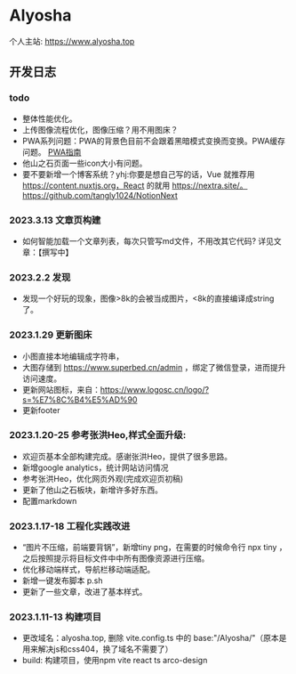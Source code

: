 # Alyosha
个人主站: https://www.alyosha.top



## 开发日志
### todo
  - 整体性能优化。
  - 上传图像流程优化，图像压缩？用不用图床？
  - PWA系列问题：PWA的背景色目前不会跟着黑暗模式变换而变换。PWA缓存问题。 [PWA指南](https://web.dev/i18n/zh/app-like-pwas/)
  - 他山之石页面一些icon大小有问题。
  - 要不要新增一个博客系统？yhj:你要是想自己写的话，Vue 就推荐用 https://content.nuxtjs.org，React 的就用 https://nextra.site/。https://github.com/tangly1024/NotionNext

### 2023.3.13 文章页构建
- 如何智能加载一个文章列表，每次只管写md文件，不用改其它代码? 详见文章：【撰写中】

### 2023.2.2 发现
- 发现一个好玩的现象，图像>8k的会被当成图片，<8k的直接编译成string了。

### 2023.1.29 更新图床
  - 小图直接本地编辑成字符串，
  - 大图存储到 https://www.superbed.cn/admin ，绑定了微信登录，进而提升访问速度。
  - 更新网站图标，来自：https://www.logosc.cn/logo/?s=%E7%8C%B4%E5%AD%90
  - 更新footer
### 2023.1.20-25 参考张洪Heo,样式全面升级:
  - 欢迎页基本全部构建完成。感谢张洪Heo，提供了很多思路。
  - 新增google analytics，统计网站访问情况
  - 参考张洪Heo，优化网页外观(完成欢迎页初稿)
  - 更新了他山之石板块，新增许多好东西。
  - 配置markdown
### 2023.1.17-18 工程化实践改进
  - “图片不压缩，前端要背锅”，新增tiny png，在需要的时候命令行 npx tiny ，之后按照提示将目标文件中中所有图像资源进行压缩。
  - 优化移动端样式，导航栏移动端适配。
  - 新增一键发布脚本 p.sh
  - 更新了一些文章，改进了基本样式。
### 2023.1.11-13 构建项目
  - 更改域名：alyosha.top, 删除 vite.config.ts 中的 base:"/Alyosha/"（原本是用来解决js和css404，换了域名不需要了）
  - build: 构建项目，使用npm vite react ts arco-design
